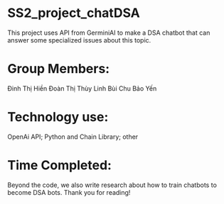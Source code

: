 # SS2_project_chatDSA
This project uses API from GerminiAI to make a DSA chatbot that can answer some specialized issues about this topic.
# Group Members: 
Đinh Thị Hiền
Đoàn Thị Thùy Linh
Bùi Chu Bảo Yến
# Technology use: 
OpenAi API; Python and Chain Library; other
# Time Completed:
Beyond the code, we also write research about how to train chatbots to become DSA bots.
Thank you for reading!

